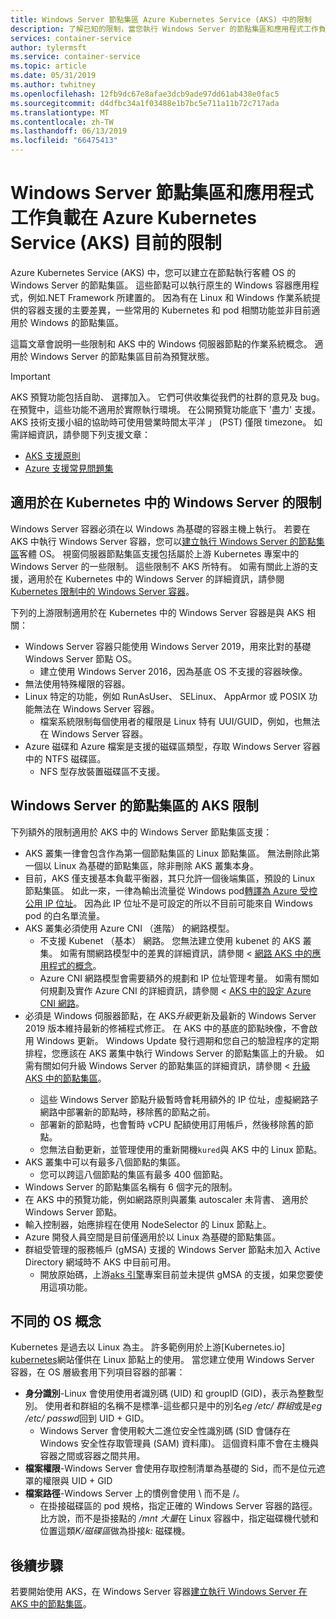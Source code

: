 ```yaml
---
title: Windows Server 節點集區 Azure Kubernetes Service (AKS) 中的限制
description: 了解已知的限制，當您執行 Windows Server 的節點集區和應用程式工作負載在 Azure Kubernetes Service (AKS)
services: container-service
author: tylermsft
ms.service: container-service
ms.topic: article
ms.date: 05/31/2019
ms.author: twhitney
ms.openlocfilehash: 12fb9dc67e8afae3dcb9ade97dd61ab438e0fac5
ms.sourcegitcommit: d4dfbc34a1f03488e1b7bc5e711a11b72c717ada
ms.translationtype: MT
ms.contentlocale: zh-TW
ms.lasthandoff: 06/13/2019
ms.locfileid: "66475413"
---
```

# <a name="current-limitations-for-windows-server-node-pools-and-application-workloads-in-azure-kubernetes-service-aks"></a>Windows Server 節點集區和應用程式工作負載在 Azure Kubernetes Service (AKS) 目前的限制

Azure Kubernetes Service (AKS) 中，您可以建立在節點執行客體 OS 的 Windows Server 的節點集區。 這些節點可以執行原生的 Windows 容器應用程式，例如.NET Framework 所建置的。 因為有在 Linux 和 Windows 作業系統提供的容器支援的主要差異，一些常用的 Kubernetes 和 pod 相關功能並非目前適用於 Windows 的節點集區。

這篇文章會說明一些限制和 AKS 中的 Windows 伺服器節點的作業系統概念。 適用於 Windows Server 的節點集區目前為預覽狀態。

> [!IMPORTANT]
> AKS 預覽功能包括自助、 選擇加入。 它們可供收集從我們的社群的意見及 bug。 在預覽中，這些功能不適用於實際執行環境。 在公開預覽功能底下 '盡力' 支援。 AKS 技術支援小組的協助時可使用營業時間太平洋 」 (PST) 僅限 timezone。 如需詳細資訊，請參閱下列支援文章：
>
> * [AKS 支援原則][aks-support-policies]
> * [Azure 支援常見問題集][aks-faq]

## <a name="limitations-for-windows-server-in-kubernetes"></a>適用於在 Kubernetes 中的 Windows Server 的限制

Windows Server 容器必須在以 Windows 為基礎的容器主機上執行。 若要在 AKS 中執行 Windows Server 容器，您可以[建立執行 Windows Server 的節點集區][ windows-node-cli]客體 OS。 視窗伺服器節點集區支援包括屬於上游 Kubernetes 專案中的 Windows Server 的一些限制。 這些限制不 AKS 所特有。 如需有關此上游的支援，適用於在 Kubernetes 中的 Windows Server 的詳細資訊，請參閱[Kubernetes 限制中的 Windows Server 容器][upstream-limitations]。

下列的上游限制適用於在 Kubernetes 中的 Windows Server 容器是與 AKS 相關：

- Windows Server 容器只能使用 Windows Server 2019，用來比對的基礎 Windows Server 節點 OS。
    - 建立使用 Windows Server 2016，因為基底 OS 不支援的容器映像。
- 無法使用特殊權限的容器。
- Linux 特定的功能，例如 RunAsUser、 SELinux、 AppArmor 或 POSIX 功能無法在 Windows Server 容器。
    - 檔案系統限制每個使用者的權限是 Linux 特有 UUI/GUID，例如，也無法在 Windows Server 容器。
- Azure 磁碟和 Azure 檔案是支援的磁碟區類型，存取 Windows Server 容器中的 NTFS 磁碟區。
    - NFS 型存放裝置磁碟區不支援。

## <a name="aks-limitations-for-windows-server-node-pools"></a>Windows Server 的節點集區的 AKS 限制

下列額外的限制適用於 AKS 中的 Windows Server 節點集區支援：

- AKS 叢集一律會包含作為第一個節點集區的 Linux 節點集區。 無法刪除此第一個以 Linux 為基礎的節點集區，除非刪除 AKS 叢集本身。
- 目前，AKS 僅支援基本負載平衡器，其只允許一個後端集區，預設的 Linux 節點集區。 如此一來，一律為輸出流量從 Windows pod[轉譯為 Azure 受控公用 IP 位址][azure-outbound-traffic]。 因為此 IP 位址不是可設定的所以不目前可能來自 Windows pod 的白名單流量。 
- AKS 叢集必須使用 Azure CNI （進階） 的網路模型。
    - 不支援 Kubenet （基本） 網路。 您無法建立使用 kubenet 的 AKS 叢集。 如需有關網路模型中的差異的詳細資訊，請參閱 <<c0> [ 網路 AKS 中的應用程式的概念][azure-network-models]。
    - Azure CNI 網路模型會需要額外的規劃和 IP 位址管理考量。 如需有關如何規劃及實作 Azure CNI 的詳細資訊，請參閱 < [AKS 中的設定 Azure CNI 網路][configure-azure-cni]。
- 必須是 Windows 伺服器節點，在 AKS*升級*更新及最新的 Windows Server 2019 版本維持最新的修補程式修正。 在 AKS 中的基底的節點映像，不會啟用 Windows 更新。 Windows Update 發行週期和您自己的驗證程序的定期排程，您應該在 AKS 叢集中執行 Windows Server 的節點集區上的升級。 如需有關如何升級 Windows Server 的節點集區的詳細資訊，請參閱 <<c0> [ 升級 AKS 中的節點集區][nodepool-upgrade]。
    - 這些 Windows Server 節點升級暫時會耗用額外的 IP 位址，虛擬網路子網路中部署新的節點時，移除舊的節點之前。
    - 部署新的節點時，也會暫時 vCPU 配額使用訂用帳戶，然後移除舊的節點。
    - 您無法自動更新，並管理使用的重新開機`kured`與 AKS 中的 Linux 節點。
- AKS 叢集中可以有最多八個節點的集區。
    - 您可以跨這八個節點的集區有最多 400 個節點。
- Windows Server 的節點集區名稱有 6 個字元的限制。
- 在 AKS 中的預覽功能，例如網路原則與叢集 autoscaler 未背書、 適用於 Windows Server 節點。
- 輸入控制器，始應排程在使用 NodeSelector 的 Linux 節點上。
- Azure 開發人員空間是目前僅適用於以 Linux 為基礎的節點集區。
- 群組受管理的服務帳戶 (gMSA) 支援的 Windows Server 節點未加入 Active Directory 網域時不 AKS 中目前可用。
    - 開放原始碼，上游[aks 引擎][ aks-engine]專案目前並未提供 gMSA 的支援，如果您要使用這項功能。

## <a name="os-concepts-that-are-different"></a>不同的 OS 概念

Kubernetes 是過去以 Linux 為主。 許多範例用於上游[Kubernetes.io] [ kubernetes]網站僅供在 Linux 節點上的使用。 當您建立使用 Windows Server 容器，在 OS 層級套用下列項目容器的部署：

- **身分識別**-Linux 會使用使用者識別碼 (UID) 和 groupID (GID)，表示為整數型別。 使用者和群組的名稱不是標準-這些都只是中的別名*eg /etc/ 群組*或是*eg /etc/ passwd*回到 UID + GID。
    - Windows Server 會使用較大二進位安全性識別碼 (SID 會儲存在 Windows 安全性存取管理員 (SAM) 資料庫)。 這個資料庫不會在主機與容器之間或容器之間共用。
- **檔案權限**-Windows Server 會使用存取控制清單為基礎的 Sid，而不是位元遮罩的權限與 UID + GID
- **檔案路徑**-Windows Server 上的慣例會使用 \ 而不是 /。
    - 在掛接磁碟區的 pod 規格，指定正確的 Windows Server 容器的路徑。 比方說，而不是掛接點的 */mnt 大量*在 Linux 容器中，指定磁碟機代號和位置這類*K/磁碟區*做為掛接*k:* 磁碟機。

## <a name="next-steps"></a>後續步驟

若要開始使用 AKS，在 Windows Server 容器[建立執行 Windows Server 在 AKS 中的節點集區][windows-node-cli]。

<!-- LINKS - external -->
[upstream-limitations]: https://kubernetes.io/docs/setup/windows/#limitations
[kubernetes]: https://kubernetes.io
[aks-engine]: https://github.com/azure/aks-engine

<!-- LINKS - internal -->
[azure-network-models]: concepts-network.md#azure-virtual-networks
[configure-azure-cni]: configure-azure-cni.md
[nodepool-upgrade]: use-multiple-node-pools.md#upgrade-a-node-pool
[windows-node-cli]: windows-container-cli.md
[aks-support-policies]: support-policies.md
[aks-faq]: faq.md
[azure-outbound-traffic]: ../load-balancer/load-balancer-outbound-connections.md#defaultsnat
